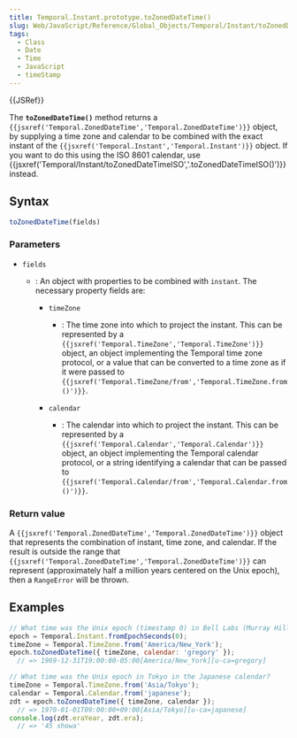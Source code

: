 ```yaml
---
title: Temporal.Instant.prototype.toZonedDateTime()
slug: Web/JavaScript/Reference/Global_Objects/Temporal/Instant/toZonedDateTime
tags:
  - Class
  - Date
  - Time
  - JavaScript
  - timeStamp
---
```

{{JSRef}}

<p class="summary"><span class="seoSummary">The <strong><code>toZonedDateTime()</code></strong> method returns a <code>{{jsxref('Temporal.ZonedDateTime','Temporal.ZonedDateTime')}}</code> object, by supplying a time zone and calendar to be combined with the exact instant of the <code>{{jsxref('Temporal.Instant','Temporal.Instant')}}</code> object.</span> If you want to do this using the ISO 8601 calendar, use {{jsxref('Temporal/Instant/toZonedDateTimeISO','.toZonedDateTimeISO()')}} instead.</p>

## Syntax

```js
toZonedDateTime(fields)
```

### Parameters

- `fields`

  - : An object with properties to be combined with `instant`. The necessary
    property fields are:

    - `timeZone`

      - : The time zone into which to project the instant. This can be
        represented by a
        `{{jsxref('Temporal.TimeZone','Temporal.TimeZone')}}`
        object, an object implementing the Temporal time zone protocol, or a
        value that can be converted to a time zone as if it were passed to
        `{{jsxref('Temporal.TimeZone/from','Temporal.TimeZone.from()')}}`.

    - `calendar`
      - : The calendar into which to project the instant. This can be
        represented by a
        `{{jsxref('Temporal.Calendar','Temporal.Calendar')}}`
        object, an object implementing the Temporal calendar protocol, or a
        string identifying a calendar that can be passed to
        `{{jsxref('Temporal.Calendar/from','Temporal.Calendar.from()')}}`.

### Return value

A
`{{jsxref('Temporal.ZonedDateTime','Temporal.ZonedDateTime')}}`
object that represents the combination of instant, time zone, and calendar. If
the result is outside the range that
`{{jsxref('Temporal.ZonedDateTime','Temporal.ZonedDateTime')}}`
can represent (approximately half a million years centered on the Unix epoch),
then a `RangeError` will be thrown.

## Examples

```js
// What time was the Unix epoch (timestamp 0) in Bell Labs (Murray Hill, New Jersey, USA) in the Gregorian calendar?
epoch = Temporal.Instant.fromEpochSeconds(0);
timeZone = Temporal.TimeZone.from('America/New_York');
epoch.toZonedDateTime({ timeZone, calendar: 'gregory' });
  // => 1969-12-31T19:00:00-05:00[America/New_York][u-ca=gregory]

// What time was the Unix epoch in Tokyo in the Japanese calendar?
timeZone = Temporal.TimeZone.from('Asia/Tokyo');
calendar = Temporal.Calendar.from('japanese');
zdt = epoch.toZonedDateTime({ timeZone, calendar });
  // => 1970-01-01T09:00:00+09:00[Asia/Tokyo][u-ca=japanese]
console.log(zdt.eraYear, zdt.era);
  // => '45 showa'
```
